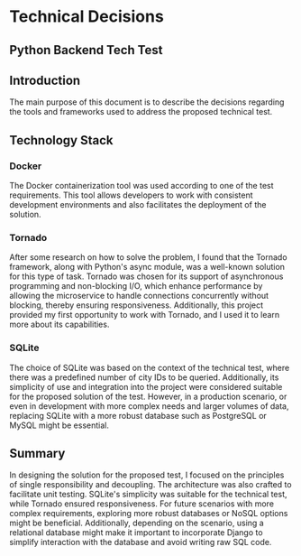 # Technical Decisions

## Python Backend Tech Test

## Introduction

The main purpose of this document is to describe the decisions regarding the tools and frameworks used to address the proposed technical test.

## Technology Stack

### Docker

The Docker containerization tool was used according to one of the test requirements. This tool allows developers to work with consistent development environments and also facilitates the deployment of the solution.

### Tornado

After some research on how to solve the problem, I found that the Tornado framework, along with Python's async module, was a well-known solution for this type of task. Tornado was chosen for its support of asynchronous programming and non-blocking I/O, which enhance performance by allowing the microservice to handle connections concurrently without blocking, thereby ensuring responsiveness. Additionally, this project provided my first opportunity to work with Tornado, and I used it to learn more about its capabilities.

### SQLite

The choice of SQLite was based on the context of the technical test, where there was a predefined number of city IDs to be queried. Additionally, its simplicity of use and integration into the project were considered suitable for the proposed solution of the test. However, in a production scenario, or even in development with more complex needs and larger volumes of data, replacing SQLite with a more robust database such as PostgreSQL or MySQL might be essential.

## Summary

In designing the solution for the proposed test, I focused on the principles of single responsibility and decoupling. The architecture was also crafted to facilitate unit testing. SQLite's simplicity was suitable for the technical test, while Tornado ensured responsiveness. For future scenarios with more complex requirements, exploring more robust databases or NoSQL options might be beneficial. Additionally, depending on the scenario, using a relational database might make it important to incorporate Django to simplify interaction with the database and avoid writing raw SQL code.

